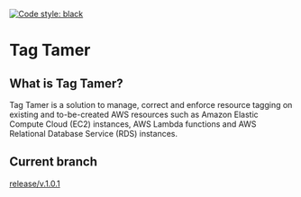 [![Code style: black](https://img.shields.io/badge/code%20style-black-000000.svg)](https://github.com/psf/black)


# Tag Tamer

## What is Tag Tamer? ##

Tag Tamer is a solution to manage, correct and enforce resource tagging on existing and to-be-created AWS resources such as Amazon Elastic Compute Cloud (EC2) instances, AWS Lambda functions and AWS Relational Database Service (RDS) instances. 

## Current branch

[release/v.1.0.1](https://github.com/awslabs/tag-tamer/tree/release/v1.0.1)
